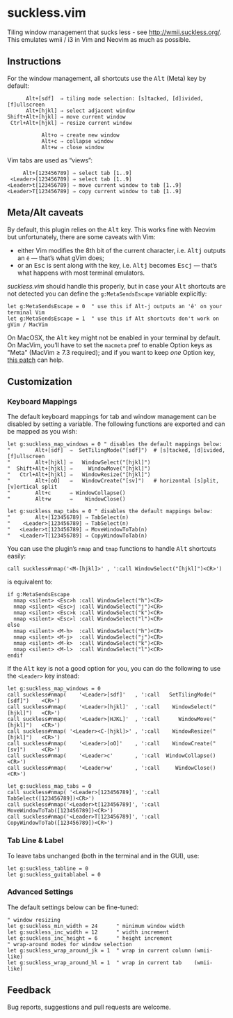 suckless.vim
================================================================================

Tiling window management that sucks less - see <http://wmii.suckless.org/>. <br>
This emulates wmii / i3 in Vim and Neovim as much as possible.


Instructions
--------------------------------------------------------------------------------

For the window management, all shortcuts use the <kbd>Alt</kbd> (Meta) key by default:

          Alt+[sdf]  ⇒ tiling mode selection: [s]tacked, [d]ivided, [f]ullscreen
          Alt+[hjkl] ⇒ select adjacent window
    Shift+Alt+[hjkl] ⇒ move current window
     Ctrl+Alt+[hjkl] ⇒ resize current window

               Alt+o ⇒ create new window
               Alt+c ⇒ collapse window
               Alt+w ⇒ close window

Vim tabs are used as “views”:

         Alt+[123456789] ⇒ select tab [1..9]
     <Leader>[123456789] ⇒ select tab [1..9]
    <Leader>t[123456789] ⇒ move current window to tab [1..9]
    <Leader>T[123456789] ⇒ copy current window to tab [1..9]


Meta/Alt caveats
--------------------------------------------------------------------------------

By default, this plugin relies on the <kbd>Alt</kbd> key. This works fine with Neovim but unfortunately, there are some caveats with Vim:

* either Vim modifies the 8th bit of the current character, i.e. <kbd>Alt</kbd><kbd>j</kbd> outputs an `ê` — that’s what gVim does;
* or an <kbd>Esc</kbd> is sent along with the key, i.e. <kbd>Alt</kbd><kbd>j</kbd> becomes <kbd>Esc</kbd><kbd>j</kbd> — that’s what happens with most terminal emulators.


*suckless.vim* should handle this properly, but in case your <kbd>Alt</kbd> shortcuts are not detected you can define the `g:MetaSendsEscape` variable explicitly:

```vim
let g:MetaSendsEscape = 0  " use this if Alt-j outputs an 'ê' on your terminal Vim
let g:MetaSendsEscape = 1  " use this if Alt shortcuts don't work on gVim / MacVim
```

On MacOSX, the <kbd>Alt</kbd> key might not be enabled in your terminal by default. On MacVim, you’ll have to set the ``macmeta`` pref to enable Option keys as "Meta" (MacVim ≥ 7.3 required); and if you want to keep *one* Option key, [this patch](https://gist.github.com/666875) can help.


Customization
--------------------------------------------------------------------------------

### Keyboard Mappings

The default keyboard mappings for tab and window management can be disabled by setting a variable. The following functions are exported and can be mapped as you wish:

```vim
let g:suckless_map_windows = 0 " disables the default mappings below:
"        Alt+[sdf]  ⇒  SetTilingMode("[sdf]")  # [s]tacked, [d]ivided, [f]ullscreen
"        Alt+[hjkl] ⇒   WindowSelect("[hjkl]")
"  Shift+Alt+[hjkl] ⇒     WindowMove("[hjkl]")
"   Ctrl+Alt+[hjkl] ⇒   WindowResize("[hjkl]")
"        Alt+[oO]   ⇒   WindowCreate("[sv]")   # horizontal [s]plit, [v]ertical split
"        Alt+c      ⇒ WindowCollapse()
"        Alt+w      ⇒    WindowClose()

let g:suckless_map_tabs = 0 " disables the default mappings below:
"        Alt+[123456789] ⇒ TabSelect(n)
"    <Leader>[123456789] ⇒ TabSelect(n)
"   <Leader>t[123456789] ⇒ MoveWindowToTab(n)
"   <Leader>T[123456789] ⇒ CopyWindowToTab(n)
```

You can use the plugin’s `nmap` and `tmap` functions to handle <kbd>Alt</kbd> shortcuts easily:

```vim
call suckless#nmap('<M-[hjkl]>' , ':call WindowSelect("[hjkl]")<CR>')
```

is equivalent to:

```vim
if g:MetaSendsEscape
  nmap <silent> <Esc>h :call WindowSelect("h")<CR>
  nmap <silent> <Esc>j :call WindowSelect("j")<CR>
  nmap <silent> <Esc>k :call WindowSelect("k")<CR>
  nmap <silent> <Esc>l :call WindowSelect("l")<CR>
else
  nmap <silent> <M-h>  :call WindowSelect("h")<CR>
  nmap <silent> <M-j>  :call WindowSelect("j")<CR>
  nmap <silent> <M-k>  :call WindowSelect("k")<CR>
  nmap <silent> <M-l>  :call WindowSelect("l")<CR>
endif
```

If  the <kbd>Alt</kbd> key is not a good option for you, you can do the following to use the `<Leader>` key instead:

```vim
let g:suckless_map_windows = 0
call suckless#nmap(    '<Leader>[sdf]'   , ':call   SetTilingMode("[sdf]")    <CR>')
call suckless#nmap(    '<Leader>[hjkl]'  , ':call    WindowSelect("[hjkl]")   <CR>')
call suckless#nmap(    '<Leader>[HJKL]'  , ':call      WindowMove("[hjkl]")   <CR>')
call suckless#nmap( '<Leader><C-[hjkl]>' , ':call    WindowResize("[hjkl]")   <CR>')
call suckless#nmap(    '<Leader>[oO]'    , ':call    WindowCreate("[sv]")     <CR>')
call suckless#nmap(    '<Leader>c'       , ':call  WindowCollapse()           <CR>')
call suckless#nmap(    '<Leader>w'       , ':call     WindowClose()           <CR>')

let g:suckless_map_tabs = 0
call suckless#nmap( '<Leader>[123456789]', ':call       TabSelect([123456789])<CR>')
call suckless#nmap('<Leader>t[123456789]', ':call MoveWindowToTab([123456789])<CR>')
call suckless#nmap('<Leader>T[123456789]', ':call CopyWindowToTab([123456789])<CR>')
```

### Tab Line & Label

To leave tabs unchanged (both in the terminal and in the GUI), use:

```vim
let g:suckless_tabline = 0
let g:suckless_guitablabel = 0
```

### Advanced Settings

The default settings below can be fine-tuned:

```vim
" window resizing
let g:suckless_min_width = 24      " minimum window width
let g:suckless_inc_width = 12      " width increment
let g:suckless_inc_height = 6      " height increment
" wrap-around modes for window selection
let g:suckless_wrap_around_jk = 1  " wrap in current column (wmii-like)
let g:suckless_wrap_around_hl = 1  " wrap in current tab    (wmii-like)
```


Feedback
--------------------------------------------------------------------------------

Bug reports, suggestions and pull requests are welcome.

